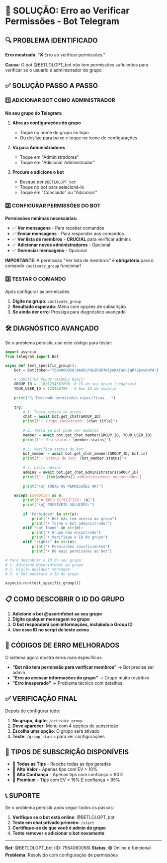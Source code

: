 # 🔧 SOLUÇÃO: Erro ao Verificar Permissões - Bot Telegram

## 🔍 PROBLEMA IDENTIFICADO

**Erro mostrado**: "❌ Erro ao verificar permissões."

**Causa**: O bot @BETLOLGPT_bot não tem permissões suficientes para verificar se o usuário é administrador do grupo.

## ✅ SOLUÇÃO PASSO A PASSO

### 1️⃣ **ADICIONAR BOT COMO ADMINISTRADOR**

**No seu grupo do Telegram:**

1. **Abra as configurações do grupo**
   - Toque no nome do grupo no topo
   - Ou deslize para baixo e toque no ícone de configurações

2. **Vá para Administradores**
   - Toque em "Administradores"
   - Toque em "Adicionar Administrador"

3. **Procure e adicione o bot**
   - Busque por `@BETLOLGPT_bot`
   - Toque no bot para selecioná-lo
   - Toque em "Concluído" ou "Adicionar"

### 2️⃣ **CONFIGURAR PERMISSÕES DO BOT**

**Permissões mínimas necessárias:**
- ✅ **Ver mensagens** - Para receber comandos
- ✅ **Enviar mensagens** - Para responder aos comandos  
- ✅ **Ver lista de membros** - **CRUCIAL** para verificar admins
- ✅ **Adicionar novos administradores** - Opcional
- ✅ **Gerenciar mensagens** - Opcional

**IMPORTANTE**: A permissão "Ver lista de membros" é **obrigatória** para o comando `/activate_group` funcionar!

### 3️⃣ **TESTAR O COMANDO**

Após configurar as permissões:

1. **Digite no grupo**: `/activate_group`
2. **Resultado esperado**: Menu com opções de subscrição
3. **Se ainda der erro**: Prossiga para diagnóstico avançado

## 🛠️ DIAGNÓSTICO AVANÇADO

Se o problema persistir, use este código para testar:

```python
import asyncio
from telegram import Bot

async def test_specific_group():
    bot = Bot(token="7584060058:AAHkSPdwIRd87KiyoRAFuHkjqR72pcwOxP4")
    
    # SUBSTITUA PELOS VALORES REAIS:
    GROUP_ID = -1001234567890  # ID do seu grupo (negativo)
    YOUR_USER_ID = 123456789   # Seu ID de usuário
    
    print("🔍 Testando permissões específicas...")
    
    try:
        # 1. Testa acesso ao grupo
        chat = await bot.get_chat(GROUP_ID)
        print(f"✅ Grupo encontrado: {chat.title}")
        
        # 2. Testa se bot pode ver membros
        member = await bot.get_chat_member(GROUP_ID, YOUR_USER_ID)
        print(f"✅ Seu status: {member.status}")
        
        # 3. Verifica status do bot
        bot_member = await bot.get_chat_member(GROUP_ID, bot.id)
        print(f"✅ Status do bot: {bot_member.status}")
        
        # 4. Lista admins
        admins = await bot.get_chat_administrators(GROUP_ID)
        print(f"✅ {len(admins)} administradores encontrados")
        
        print("\n🎉 TODAS AS PERMISSÕES OK!")
        
    except Exception as e:
        print(f"❌ ERRO ESPECÍFICO: {e}")
        print("\n🔧 POSSÍVEIS SOLUÇÕES:")
        
        if "Forbidden" in str(e):
            print("• Bot não tem acesso ao grupo")
            print("• Torne o bot administrador")
        elif "not found" in str(e):
            print("• Grupo não encontrado")
            print("• Verifique o ID do grupo")
        elif "rights" in str(e):
            print("• Permissões insuficientes")
            print("• Dê mais permissões ao bot")

# Para descobrir o ID do seu grupo:
# 1. Adicione @userinfobot ao grupo
# 2. Digite qualquer mensagem
# 3. O bot mostrará o ID do grupo

asyncio.run(test_specific_group())
```

## 📋 COMO DESCOBRIR O ID DO GRUPO

1. **Adicione o bot @userinfobot ao seu grupo**
2. **Digite qualquer mensagem no grupo**
3. **O bot responderá com informações, incluindo o Group ID**
4. **Use esse ID no script de teste acima**

## 🔄 CÓDIGOS DE ERRO MELHORADOS

O sistema agora mostra erros mais específicos:

- **"Bot não tem permissão para verificar membros"** → Bot precisa ser admin
- **"Erro ao acessar informações do grupo"** → Grupo muito restritivo  
- **"Erro inesperado"** → Problema técnico com detalhes

## ✅ VERIFICAÇÃO FINAL

Depois de configurar tudo:

1. **No grupo, digite**: `/activate_group`
2. **Deve aparecer**: Menu com 4 opções de subscrição
3. **Escolha uma opção**: O grupo será ativado
4. **Teste**: `/group_status` para ver configurações

## 🎯 TIPOS DE SUBSCRIÇÃO DISPONÍVEIS

- 🔔 **Todas as Tips** - Recebe todas as tips geradas
- 💎 **Alto Valor** - Apenas tips com EV > 10%  
- 🎯 **Alta Confiança** - Apenas tips com confiança > 80%
- 👑 **Premium** - Tips com EV > 15% E confiança > 85%

## 📞 SUPORTE

Se o problema persistir após seguir todos os passos:

1. **Verifique se o bot está online**: @BETLOLGPT_bot
2. **Teste em chat privado primeiro**: `/start` 
3. **Certifique-se de que você é admin do grupo**
4. **Tente remover e adicionar o bot novamente**

---

**Bot**: @BETLOLGPT_bot (ID: 7584060058)
**Status**: 🟢 Online e funcional
**Problema**: Resolvido com configuração de permissões 